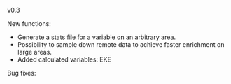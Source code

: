 v0.3

New functions:
- Generate a stats file for a variable on an arbitrary area.
- Possibility to sample down remote data to achieve faster enrichment on large areas.
- Added calculated variables: EKE

Bug fixes:

